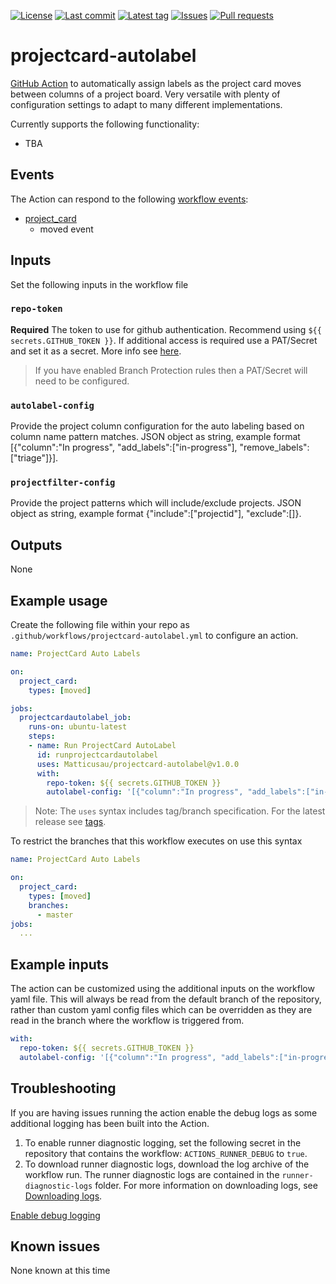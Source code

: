 [![License](https://img.shields.io/github/license/Matticusau/projectcard-autolabel.svg?style=flat-square)](LICENSE)
[![Last commit](https://img.shields.io/github/last-commit/Matticusau/projectcard-autolabel.svg?style=flat-square)](https://github.com/heinrichreimer/action-github-changelog-generator/commits)
[![Latest tag](https://img.shields.io/github/tag/Matticusau/projectcard-autolabel.svg?style=flat-square)](https://github.com/heinrichreimer/action-github-changelog-generator/releases)
[![Issues](https://img.shields.io/github/issues/Matticusau/projectcard-autolabel.svg?style=flat-square)](https://github.com/heinrichreimer/action-github-changelog-generator/issues)
[![Pull requests](https://img.shields.io/github/issues-pr/Matticusau/projectcard-autolabel.svg?style=flat-square)](https://github.com/heinrichreimer/action-github-changelog-generator/pulls)

# projectcard-autolabel

[GitHub Action](https://github.com/features/actions) to automatically assign labels as the project card moves between columns of a project board. Very versatile with plenty of configuration settings to adapt to many different implementations.

Currently supports the following functionality:

- TBA

## Events

The Action can respond to the following [workflow events](https://help.github.com/en/actions/reference/events-that-trigger-workflows):

- [project_card](https://docs.github.com/en/actions/reference/events-that-trigger-workflows#project_card)
  - moved event

## Inputs

Set the following inputs in the workflow file

### `repo-token`

**Required** The token to use for github authentication. Recommend using `${{ secrets.GITHUB_TOKEN }}`. If additional access is required use a PAT/Secret and set it as a secret. More info see [here](https://help.github.com/en/actions/configuring-and-managing-workflows/authenticating-with-the-github_token).

> If you have enabled Branch Protection rules then a PAT/Secret will need to be configured.

### `autolabel-config`

Provide the project column configuration for the auto labeling based on column name pattern matches. JSON object as string, example format [{"column":"In progress", "add_labels":["in-progress"], "remove_labels":["triage"]}].

### `projectfilter-config`

Provide the project patterns which will include/exclude projects. JSON object as string, example format {"include":["projectid"], "exclude":[]}.

## Outputs

None

## Example usage

Create the following file within your repo as `.github/workflows/projectcard-autolabel.yml` to configure an action.

```yml
name: ProjectCard Auto Labels

on:
  project_card:
    types: [moved]

jobs:
  projectcardautolabel_job:
    runs-on: ubuntu-latest
    steps:
    - name: Run ProjectCard AutoLabel
      id: runprojectcardautolabel
      uses: Matticusau/projectcard-autolabel@v1.0.0
      with:
        repo-token: ${{ secrets.GITHUB_TOKEN }}
        autolabel-config: '[{"column":"In progress", "add_labels":["in-progress"], "remove_labels":["triage"]}]'
```

> Note: The `uses` syntax includes tag/branch specification. For the latest release see [tags](https://github.com/Matticusau/projectcard-autolabel/tags).

To restrict the branches that this workflow executes on use this syntax

```yml
name: ProjectCard Auto Labels

on:
  project_card:
    types: [moved]
    branches:
      - master
jobs:
  ...
```

## Example inputs

The action can be customized using the additional inputs on the workflow yaml file. This will always be read from the default branch of the repository, rather than custom yaml config files which can be overridden as they are read in the branch where the workflow is triggered from.

```yml
with:
  repo-token: ${{ secrets.GITHUB_TOKEN }}
  autolabel-config: '[{"column":"In progress", "add_labels":["in-progress"], "remove_labels":["triage"]}]'
```

## Troubleshooting

If you are having issues running the action enable the debug logs as some additional logging has been built into the Action.

1. To enable runner diagnostic logging, set the following secret in the repository that contains the workflow: `ACTIONS_RUNNER_DEBUG` to `true`.
1. To download runner diagnostic logs, download the log archive of the workflow run. The runner diagnostic logs are contained in the `runner-diagnostic-logs` folder. For more information on downloading logs, see [Downloading logs](https://help.github.com/en/actions/configuring-and-managing-workflows/managing-a-workflow-run#downloading-logs).

[Enable debug logging](https://help.github.com/en/actions/configuring-and-managing-workflows/managing-a-workflow-run#enabling-debug-logging)

## Known issues

None known at this time

